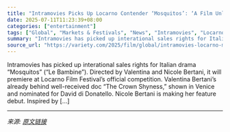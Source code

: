 ```yaml
---
title: "Intramovies Picks Up Locarno Contender ‘Mosquitos’: ‘A Film Unlike Anything We’ve Seen Before’ (EXCLUSIVE)"
date: 2025-07-11T11:23:39+08:00
categories: ["entertainment"]
tags: ["Global", "Markets & Festivals", "News", "Intramovies", "Locarno Film Festival", "Mosquitos", "Valentina and Nicole Bertani"]
summary: "Intramovies has picked up interational sales rights for Italian drama “Mosquitos” (“Le Bambine”). Directed by Valentina and Nicole Bertani, it will premiere at Locarno Film Festival’s official competi"
source_url: "https://variety.com/2025/film/global/intramovies-locarno-mosquitos-valentina-nicole-bertani-1236453038/"
---
```


Intramovies has picked up interational sales rights for Italian drama “Mosquitos” (“Le Bambine”). Directed by Valentina and Nicole Bertani, it will premiere at Locarno Film Festival’s official competition. Valentina Bertani’s already behind well-received doc “The Crown Shyness,” shown in Venice and nominated for David di Donatello. Nicole Bertani is making her feature debut. Inspired by [&#8230;]

---

*来源: [原文链接](https://variety.com/2025/film/global/intramovies-locarno-mosquitos-valentina-nicole-bertani-1236453038/)*
